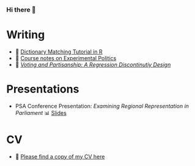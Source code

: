 ### Hi there 👋

<!--
**lenmetson/lenmetson** is a ✨ _special_ ✨ repository because its `README.md` (this file) appears on your GitHub profile.

Here are some ideas to get you started:

- 🔭 I’m currently working on ...
- 🌱 I’m currently learning ...
- 👯 I’m looking to collaborate on ...
- 🤔 I’m looking for help with ...
- 💬 Ask me about ...
- 📫 How to reach me: ...
- 😄 Pronouns: ...
- ⚡ Fun fact: ...
-->

# Writing
* 📓 [Dictionary Matching Tutorial in R](https://lenmetson.github.io/upgraded-garbanzo/)
* 📓 [Course notes on Experimental Politics](https://lenmetson.github.io/experimental-methods-notes/)
* 📝 [*Voting and Partisanship: A Regression Discontinutiy Design*]()
# Presentations 
*  PSA Conference Presentation: *Examining Regional Representation in Parliament* 📊 [Slides]()

# CV
* 📄 [Please find a copy of my CV here]()
